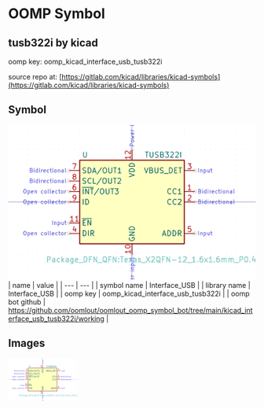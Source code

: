 # OOMP Symbol  
## tusb322i  by kicad  
  
oomp key: oomp_kicad_interface_usb_tusb322i  
  
source repo at: [https://gitlab.com/kicad/libraries/kicad-symbols](https://gitlab.com/kicad/libraries/kicad-symbols)  
## Symbol  
  
[![working.png](working_600.png)](working.png)  
| name | value | 
| --- | --- | 
| symbol name | Interface_USB | 
| library name | Interface_USB | 
| oomp key | oomp_kicad_interface_usb_tusb322i | 
| oomp bot github | https://github.com/oomlout/oomlout_oomp_symbol_bot/tree/main/kicad_interface_usb_tusb322i/working | 
## Images  
  
[![working.png](working_140.png)](working.png)  
